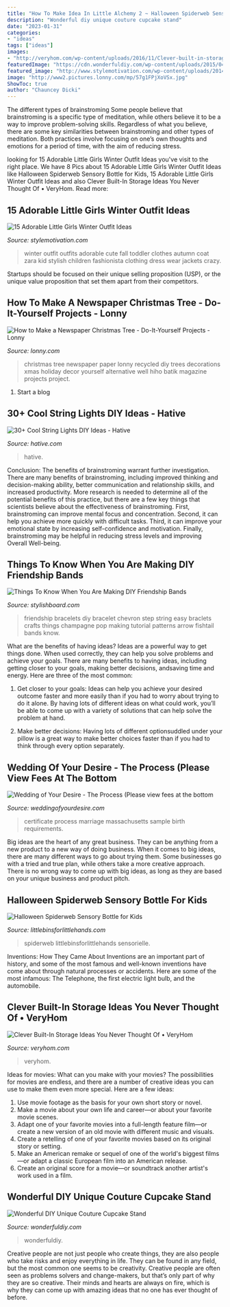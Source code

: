 ```yaml
---
title: "How To Make Idea In Little Alchemy 2 ~ Halloween Spiderweb Sensory Bottle For Kids"
description: "Wonderful diy unique couture cupcake stand"
date: "2023-01-31"
categories:
- "ideas"
tags: ["ideas"]
images:
- "http://veryhom.com/wp-content/uploads/2016/11/Clever-built-in-storage-7.jpg"
featuredImage: "https://cdn.wonderfuldiy.com/wp-content/uploads/2015/04/Couture-Cupcake-Stand-4.jpg"
featured_image: "http://www.stylemotivation.com/wp-content/uploads/2014/11/little-girls-winter-outfits-4.jpg"
image: "http://www2.pictures.lonny.com/mp/57g1FPjXoVSx.jpg"
ShowToc: true
author: "Chauncey Dicki"
---
```



The different types of brainstroming
Some people believe that brainstroming is a specific type of meditation, while others believe it to be a way to improve problem-solving skills. Regardless of what you believe, there are some key similarities between brainstroming and other types of meditation. Both practices involve focusing on one’s own thoughts and emotions for a period of time, with the aim of reducing stress.

	

		
looking for 15 Adorable Little Girls Winter Outfit Ideas you've visit to the right place. We have 8 Pics about 15 Adorable Little Girls Winter Outfit Ideas like Halloween Spiderweb Sensory Bottle for Kids, 15 Adorable Little Girls Winter Outfit Ideas and also Clever Built-In Storage Ideas You Never Thought Of • VeryHom. Read more:
		
    
## 15 Adorable Little Girls Winter Outfit Ideas

<img loading=lazy src="http://www.stylemotivation.com/wp-content/uploads/2014/11/little-girls-winter-outfits-4.jpg" onerror="this.onerror=null;this.src='https://tse3.mm.bing.net/th?id=OIP.q4W4l0mSgmyaGYvciUBkyQHaLV&amp;pid=15.1';" alt="15 Adorable Little Girls Winter Outfit Ideas">

_Source: stylemotivation.com_

>winter outfit outfits adorable cute fall toddler clothes autumn coat zara kid stylish children fashionista clothing dress wear jackets crazy. 

	

Startups should be focused on their unique selling proposition (USP), or the unique value proposition that set them apart from their competitors.

    
## How To Make A Newspaper Christmas Tree - Do-It-Yourself Projects - Lonny

<img loading=lazy src="http://www2.pictures.lonny.com/mp/57g1FPjXoVSx.jpg" onerror="this.onerror=null;this.src='https://tse1.mm.bing.net/th?id=OIP.9FVmwGl1b3xFa5zusCKGbwHaLJ&amp;pid=15.1';" alt="How to Make a Newspaper Christmas Tree - Do-It-Yourself Projects - Lonny">

_Source: lonny.com_

>christmas tree newspaper paper lonny recycled diy trees decorations xmas holiday decor yourself alternative well hiho batik magazine projects project. 

	

1. Start a blog

    
## 30+ Cool String Lights DIY Ideas - Hative

<img loading=lazy src="http://hative.com/wp-content/uploads/2015/01/string-lights-diy-ideas/15-string-lights-diy-ideas.jpg" onerror="this.onerror=null;this.src='https://tse4.mm.bing.net/th?id=OIP.8_MbPe9P1zdsin5ir-VOTQHaJ3&amp;pid=15.1';" alt="30+ Cool String Lights DIY Ideas - Hative">

_Source: hative.com_

>hative. 

	

Conclusion: The benefits of brainstroming warrant further investigation.
There are many benefits of brainstroming, including improved thinking and decision-making ability, better communication and relationship skills, and increased productivity. More research is needed to determine all of the potential benefits of this practice, but there are a few key things that scientists believe about the effectiveness of brainstroming. First, brainstroming can improve mental focus and concentration. Second, it can help you achieve more quickly with difficult tasks. Third, it can improve your emotional state by increasing self-confidence and motivation. Finally, brainstroming may be helpful in reducing stress levels and improving Overall Well-being.

    
## Things To Know When You Are Making DIY Friendship Bands

<img loading=lazy src="http://www.stylishboard.com/wp-content/uploads/2013/08/band3.jpg" onerror="this.onerror=null;this.src='https://tse4.mm.bing.net/th?id=OIP.C3YLHIpo_gLoGjCuSfbllgHaMR&amp;pid=15.1';" alt="Things To Know When You Are Making DIY Friendship Bands">

_Source: stylishboard.com_

>friendship bracelets diy bracelet chevron step string easy braclets crafts things champagne pop making tutorial patterns arrow fishtail bands know. 

	

What are the benefits of having ideas?
Ideas are a powerful way to get things done. When used correctly, they can help you solve problems and achieve your goals. There are many benefits to having ideas, including getting closer to your goals, making better decisions, andsaving time and energy. Here are three of the most common: 
1. Get closer to your goals: Ideas can help you achieve your desired outcome faster and more easily than if you had to worry about trying to do it alone. By having lots of different ideas on what could work, you’ll be able to come up with a variety of solutions that can help solve the problem at hand.

2. Make better decisions: Having lots of different optionsuddled under your pillow is a great way to make better choices faster than if you had to think through every option separately.

    
## Wedding Of Your Desire - The Process ﻿(Please View Fees At The Bottom

<img loading=lazy src="http://weddingofyourdesire.com/yahoo_site_admin/assets/images/Red_Sox_Wedding_Certificate.297140242_std.JPG" onerror="this.onerror=null;this.src='https://tse1.mm.bing.net/th?id=OIP.DQguYGRXlCt8KiR4gfLxswHaJ3&amp;pid=15.1';" alt="Wedding of Your Desire - The Process ﻿(Please view fees at the bottom">

_Source: weddingofyourdesire.com_

>certificate process marriage massachusetts sample birth requirements. 

	

Big ideas are the heart of any great business. They can be anything from a new product to a new way of doing business. When it comes to big ideas, there are many different ways to go about trying them. Some businesses go with a tried and true plan, while others take a more creative approach. There is no wrong way to come up with big ideas, as long as they are based on your unique business and product pitch.

    
## Halloween Spiderweb Sensory Bottle For Kids

<img loading=lazy src="https://littlebinsforlittlehands.com/wp-content/uploads/2016/08/2-15.jpg" onerror="this.onerror=null;this.src='https://tse1.mm.bing.net/th?id=OIP.6mvaJdW3z2eaRu7apInRNQHaLH&amp;pid=15.1';" alt="Halloween Spiderweb Sensory Bottle for Kids">

_Source: littlebinsforlittlehands.com_

>spiderweb littlebinsforlittlehands sensorielle. 

	

Inventions: How They Came About
Inventions are an important part of history, and some of the most famous and well-known inventions have come about through natural processes or accidents. Here are some of the most infamous: The Telephone, the first electric light bulb, and the automobile.

    
## Clever Built-In Storage Ideas You Never Thought Of • VeryHom

<img loading=lazy src="http://veryhom.com/wp-content/uploads/2016/11/Clever-built-in-storage-7.jpg" onerror="this.onerror=null;this.src='https://tse4.mm.bing.net/th?id=OIP.91DK9QG6IfNKUd248p0U3QHaJ3&amp;pid=15.1';" alt="Clever Built-In Storage Ideas You Never Thought Of • VeryHom">

_Source: veryhom.com_

>veryhom. 

	

Ideas for movies: What can you make with your movies?
The possibilities for movies are endless, and there are a number of creative ideas you can use to make them even more special. Here are a few ideas:
1. Use movie footage as the basis for your own short story or novel.
2. Make a movie about your own life and career—or about your favorite movie scenes.
3. Adapt one of your favorite movies into a full-length feature film—or create a new version of an old movie with different music and visuals.
4. Create a retelling of one of your favorite movies based on its original story or setting.
5. Make an American remake or sequel of one of the world's biggest films—or adapt a classic European film into an American release.
6. Create an original score for a movie—or soundtrack another artist's work used in a film.
    
## Wonderful DIY Unique Couture Cupcake Stand

<img loading=lazy src="https://cdn.wonderfuldiy.com/wp-content/uploads/2015/04/Couture-Cupcake-Stand-4.jpg" onerror="this.onerror=null;this.src='https://tse1.mm.bing.net/th?id=OIP.14_7XjRssVlEpz1C2409YAHaMx&amp;pid=15.1';" alt="Wonderful DIY Unique Couture Cupcake Stand">

_Source: wonderfuldiy.com_

>wonderfuldiy. 

	

Creative people are not just people who create things, they are also people who take risks and enjoy everything in life. They can be found in any field, but the most common one seems to be creativity. Creative people are often seen as problems solvers and change-makers, but that’s only part of why they are so creative. Their minds and hearts are always on fire, which is why they can come up with amazing ideas that no one has ever thought of before.

